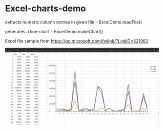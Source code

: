 # Excel-charts-demo

extracts numeric column entries in given file - ExcelDemo.readFile()

generates a line-chart - ExcelDemo.makeChart()

Excel file sample from https://go.microsoft.com/fwlink/?LinkID=521962

![(sales, cogs, profit), 25 rows](./chart.PNG)

